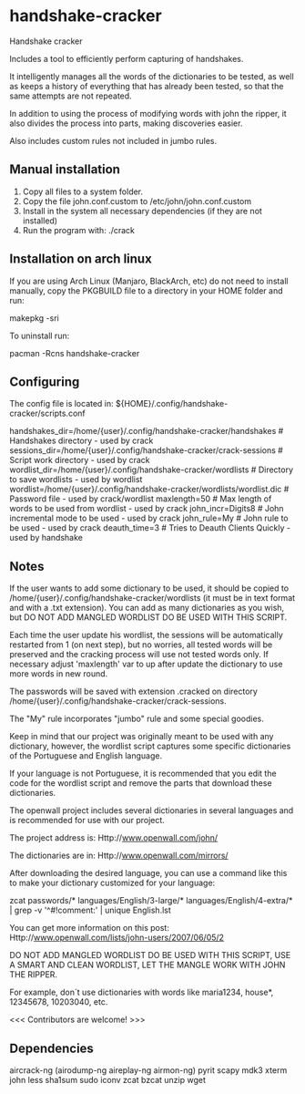 # handshake-cracker


Handshake cracker

Includes a tool to efficiently perform capturing of handshakes.

It intelligently manages all the words of the dictionaries to be tested, as well as keeps a history of everything that has already been tested, so that the same attempts are not repeated.

In addition to using the process of modifying words with john the ripper, it also divides the process into parts, making discoveries easier.

Also includes custom rules not included in jumbo rules.


Manual installation
-------------------

1) Copy all files to a system folder.
2) Copy the file john.conf.custom to /etc/john/john.conf.custom
3) Install in the system all necessary dependencies (if they are not installed)
4) Run the program with:
   ./crack


Installation on arch linux
--------------------------

If you are using Arch Linux (Manjaro, BlackArch, etc) do not need to install manually, copy the PKGBUILD file to a directory in your HOME folder and run:

   makepkg -sri

To uninstall run:

   pacman -Rcns handshake-cracker


Configuring
-----------
The config file is located in: ${HOME}/.config/handshake-cracker/scripts.conf

handshakes_dir=/home/{user}/.config/handshake-cracker/handshakes           # Handshakes directory - used by crack
sessions_dir=/home/{user}/.config/handshake-cracker/crack-sessions         # Script work directory - used by crack
wordlist_dir=/home/{user}/.config/handshake-cracker/wordlists              # Directory to save wordlists - used by wordlist
wordlist=/home/{user}/.config/handshake-cracker/wordlists/wordlist.dic     # Password file - used by crack/wordlist
maxlength=50                                                               # Max length of words to be used from wordlist - used by crack
john_incr=Digits8                                                          # John incremental mode to be used - used by crack
john_rule=My                                                               # John rule to be used - used by crack
deauth_time=3                                                              # Tries to Deauth Clients Quickly - used by handshake


Notes
-----

If the user wants to add some dictionary to be used, it should be copied to /home/{user}/.config/handshake-cracker/wordlists (it must be in text format and with a .txt extension). You can add as many dictionaries as you wish, but DO NOT ADD MANGLED WORDLIST DO BE USED WITH THIS SCRIPT.

Each time the user update his wordlist, the sessions will be automatically restarted from 1 (on next step), but no worries, all tested words will be preserved and the cracking process will use not tested words only.
If necessary adjust 'maxlength' var to up after update the dictionary to use more words in new round.

The passwords will be saved with extension .cracked on directory /home/{user}/.config/handshake-cracker/crack-sessions.

The "My" rule incorporates "jumbo" rule and some special goodies.

Keep in mind that our project was originally meant to be used with any dictionary, however, the wordlist script captures some specific dictionaries of the Portuguese and English language.

If your language is not Portuguese, it is recommended that you edit the code for the wordlist script and remove the parts that download these dictionaries.

The openwall project includes several dictionaries in several languages and is recommended for use with our project.

The project address is:
Http://www.openwall.com/john/

The dictionaries are in:
Http://www.openwall.com/mirrors/

After downloading the desired language, you can use a command like this to make your dictionary customized for your language:

   zcat passwords/* languages/English/3-large/* languages/English/4-extra/* | grep -v '^#!comment:' | unique English.lst

You can get more information on this post:
Http://www.openwall.com/lists/john-users/2007/06/05/2

DO NOT ADD MANGLED WORDLIST DO BE USED WITH THIS SCRIPT, USE A SMART AND CLEAN WORDLIST, LET THE MANGLE WORK WITH JOHN THE RIPPER.

For example, don´t use dictionaries with words like maria1234, house*, 12345678, 10203040, etc.


<<< Contributors are welcome! >>>



Dependencies
------------

aircrack-ng (airodump-ng aireplay-ng airmon-ng)
pyrit
scapy
mdk3
xterm
john
less
sha1sum
sudo
iconv
zcat
bzcat
unzip
wget
